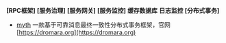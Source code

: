 **[RPC框架]**
**[服务治理]**
**[服务网关]**
**[服务监控]**
**缓存数据库**
**日志监控**
**[分布式事务]**

- [myth](https://github.com/yu199195/myth)  一款基于可靠消息最终一致性分布式事务框架，官网[https://dromara.org](https://dromara.org)
